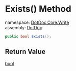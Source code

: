 ﻿# Exists\(\) Method

namespace: [DotDoc\.Core\.Write](../../DotDoc.Core.Write.md)<br />
assembly: [DotDoc](../../../DotDoc.md)



```csharp
public bool Exists();
```

## Return Value

[bool](https://docs.microsoft.com/ja-jp/dotnet/api/System.Boolean)



